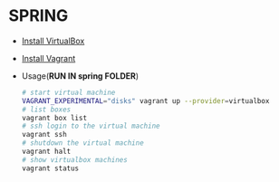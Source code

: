 # SPRING

- [Install VirtualBox](https://www.virtualbox.org/wiki/Downloads)
- [Install Vagrant](https://developer.hashicorp.com/vagrant/docs/vagrantfile)
- Usage(**RUN IN spring FOLDER**)

  ```bash
  # start virtual machine
  VAGRANT_EXPERIMENTAL="disks" vagrant up --provider=virtualbox
  # list boxes
  vagrant box list
  # ssh login to the virtual machine
  vagrant ssh
  # shutdown the virtual machine
  vagrant halt
  # show virtualbox machines
  vagrant status
  ```
